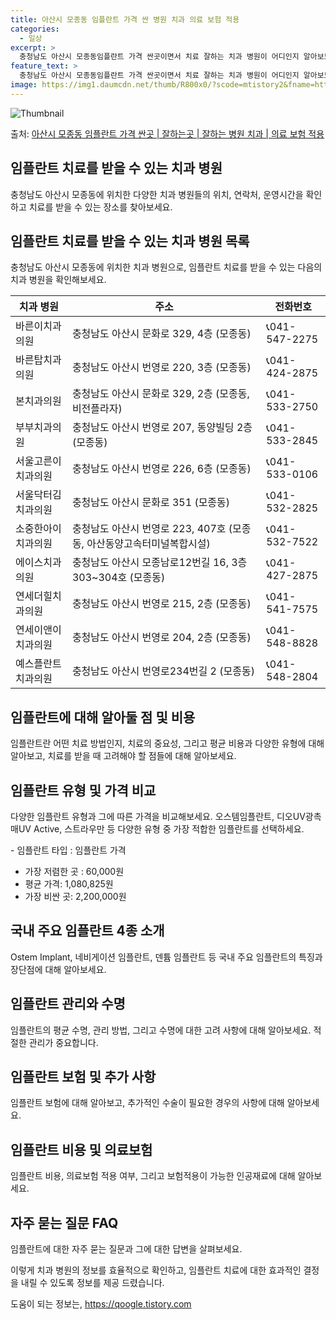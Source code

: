 ```yaml
---
title: 아산시 모종동 임플란트 가격 싼 병원 치과 의료 보험 적용
categories:
  - 일상
excerpt: >
  충청남도 아산시 모종동임플란트 가격 싼곳이면서 치료 잘하는 치과 병원이 어디인지 알아보도록 하겠습니다. 충청남도 아산시 모종동에 위치한 바른이치과의원 바른탑치과의원 본치과의원 부부치과의원 서울고른이치과의원 서울닥터김치과의원 소중한아이치과의원 에이스치과의원 연세더힐치과의원 연세이앤이치과의원 예스플란트치과의원 순서대로 안내 드리며, 임플란트 치료시 신경써야 할 부분 또한 같이 공유 드리겠습니다.2024년 임플란트 가격 살펴보기 👈 클릭임플란트 평균 가격바른이치과의원표 내에 있는 전화 번호를 클릭 하시면 바른이치과의원로 바로 전화 연결 됩니다.분류주소전화번호치과의원충청남도 아산시 문화로 329, 4층 (모종동)📞041-547-2275로 전화하기바른이치과의원 위치 확인하기 👈 클릭요일..
feature_text: >
  충청남도 아산시 모종동임플란트 가격 싼곳이면서 치료 잘하는 치과 병원이 어디인지 알아보도록 하겠습니다. 충청남도 아산시 모종동에 위치한 바른이치과의원 바른탑치과의원 본치과의원 부부치과의원 서울고른이치과의원 서울닥터김치과의원 소중한아이치과의원 에이스치과의원 연세더힐치과의원 연세이앤이치과의원 예스플란트치과의원 순서대로 안내 드리며, 임플란트 치료시 신경써야 할 부분 또한 같이 공유 드리겠습니다.2024년 임플란트 가격 살펴보기 👈 클릭임플란트 평균 가격바른이치과의원표 내에 있는 전화 번호를 클릭 하시면 바른이치과의원로 바로 전화 연결 됩니다.분류주소전화번호치과의원충청남도 아산시 문화로 329, 4층 (모종동)📞041-547-2275로 전화하기바른이치과의원 위치 확인하기 👈 클릭요일..
image: https://img1.daumcdn.net/thumb/R800x0/?scode=mtistory2&fname=https%3A%2F%2Fblog.kakaocdn.net%2Fdn%2FbfeqDa%2FbtsG0IDeRxs%2Fq6k2eSzJ7dvpDhu29tMxgk%2Fimg.webp
---
```


![Thumbnail](https://img1.daumcdn.net/thumb/R800x0/?scode=mtistory2&fname=https%3A%2F%2Fblog.kakaocdn.net%2Fdn%2FbfeqDa%2FbtsG0IDeRxs%2Fq6k2eSzJ7dvpDhu29tMxgk%2Fimg.webp)

<p>출처: <a href="https://qoogle.tistory.com/7116" rel="dofollow">아산시 모종동 임플란트 가격 싼곳 | 잘하는곳 | 잘하는 병원 치과 | 의료 보험 적용</a> </p>

## 임플란트 치료를 받을 수 있는 치과 병원

충청남도 아산시 모종동에 위치한 다양한 치과 병원들의 위치, 연락처, 운영시간을 확인하고 치료를 받을 수 있는 장소를 찾아보세요.

## **임플란트 치료를 받을 수 있는 치과 병원 목록**

충청남도 아산시 모종동에 위치한 치과 병원으로, 임플란트 치료를 받을 수 있는 다음의 치과 병원을 확인해보세요.

**치과 병원** | **주소** | **전화번호**  
---|---|---  
바른이치과의원 | 충청남도 아산시 문화로 329, 4층 (모종동) | 📞041-547-2275  
바른탑치과의원 | 충청남도 아산시 번영로 220, 3층 (모종동) | 📞041-424-2875  
본치과의원 | 충청남도 아산시 문화로 329, 2층 (모종동, 비전플라자) | 📞041-533-2750  
부부치과의원 | 충청남도 아산시 번영로 207, 동양빌딩 2층 (모종동) | 📞041-533-2845  
서울고른이치과의원 | 충청남도 아산시 번영로 226, 6층 (모종동) | 📞041-533-0106  
서울닥터김치과의원 | 충청남도 아산시 문화로 351 (모종동) | 📞041-532-2825  
소중한아이치과의원 | 충청남도 아산시 번영로 223, 407호 (모종동, 아산동양고속터미널복합시설) | 📞041-532-7522  
에이스치과의원 | 충청남도 아산시 모종남로12번길 16, 3층 303~304호 (모종동) | 📞041-427-2875  
연세더힐치과의원 | 충청남도 아산시 번영로 215, 2층 (모종동) | 📞041-541-7575  
연세이앤이치과의원 | 충청남도 아산시 번영로 204, 2층 (모종동) | 📞041-548-8828  
예스플란트치과의원 | 충청남도 아산시 번영로234번길 2 (모종동) | 📞041-548-2804  
  
## **임플란트에 대해 알아둘 점 및 비용**

임플란트란 어떤 치료 방법인지, 치료의 중요성, 그리고 평균 비용과 다양한 유형에 대해 알아보고, 치료를 받을 때 고려해야 할 점들에 대해
알아보세요.

## **임플란트 유형 및 가격 비교**

다양한 임플란트 유형과 그에 따른 가격을 비교해보세요. 오스템임플란트, 디오UV광촉매UV Active, 스트라우만 등 다양한 유형 중 가장
적합한 임플란트를 선택하세요.

\- 임플란트 타입 : 임플란트 가격

  * 가장 저렴한 곳 : 60,000원
  * 평균 가격: 1,080,825원
  * 가장 비싼 곳: 2,200,000원

## **국내 주요 임플란트 4종 소개**

Ostem Implant, 네비게이션 임플란트, 덴튬 임플란트 등 국내 주요 임플란트의 특징과 장단점에 대해 알아보세요.

## **임플란트 관리와 수명**

임플란트의 평균 수명, 관리 방법, 그리고 수명에 대한 고려 사항에 대해 알아보세요. 적절한 관리가 중요합니다.

## **임플란트 보험 및 추가 사항**

임플란트 보험에 대해 알아보고, 추가적인 수술이 필요한 경우의 사항에 대해 알아보세요.

## **임플란트 비용 및 의료보험**

임플란트 비용, 의료보험 적용 여부, 그리고 보험적용이 가능한 인공재료에 대해 알아보세요.

## **자주 묻는 질문 FAQ**

임플란트에 대한 자주 묻는 질문과 그에 대한 답변을 살펴보세요.

이렇게 치과 병원의 정보를 효율적으로 확인하고, 임플란트 치료에 대한 효과적인 결정을 내릴 수 있도록 정보를 제공 드렸습니다.

 

도움이 되는 정보는, <a href="https://qoogle.tistory.com" rel="dofollow">https://qoogle.tistory.com</a>


